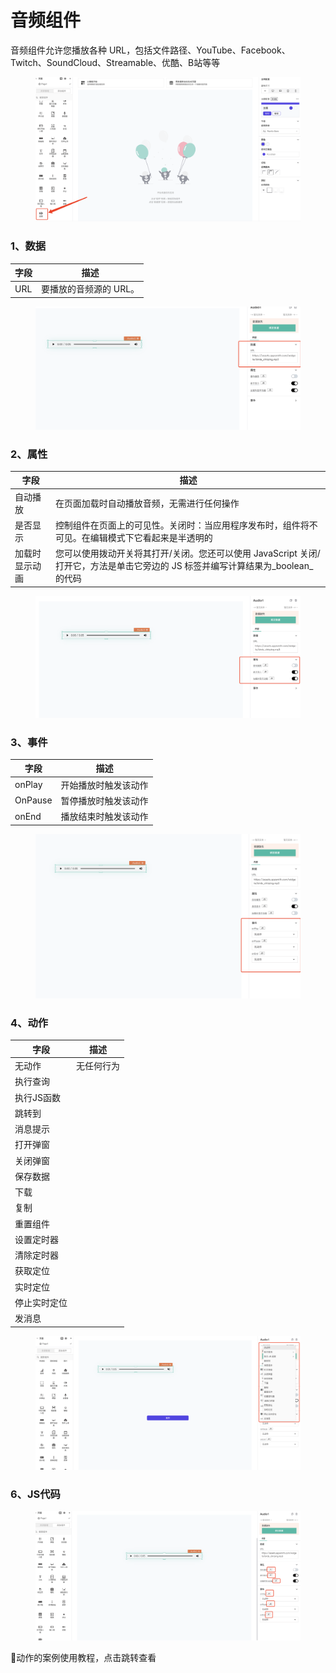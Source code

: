# 音频组件

音频组件允许您播放各种 URL，包括文件路径、YouTube、Facebook、Twitch、SoundCloud、Streamable、优酷、B站等等

<figure><img src="../../../.gitbook/assets/image (92) (1) (1).png" alt=""><figcaption></figcaption></figure>

### 1、数据

| 字段  | 描述            |
| --- | ------------- |
| URL | 要播放的音频源的 URL。 |

<figure><img src="../../../.gitbook/assets/image (52) (1).png" alt=""><figcaption></figcaption></figure>

### 2、属性

| 字段      | 描述                                                                            |
| ------- | ----------------------------------------------------------------------------- |
| 自动播放    | 在页面加载时自动播放音频，无需进行任何操作                                                         |
| 是否显示    | 控制组件在页面上的可见性。关闭时：当应用程序发布时，组件将不可见。在编辑模式下它看起来是半透明的                              |
| 加载时显示动画 | 您可以使用拨动开关将其打开/关闭。您还可以使用 JavaScript 关闭/打开它，方法是单击它旁边的 JS 标签并编写计算结果为_boolean_的代码 |

<figure><img src="../../../.gitbook/assets/image (82) (1).png" alt=""><figcaption></figcaption></figure>

### 3、事件

| 字段      | 描述         |
| ------- | ---------- |
| onPlay  | 开始播放时触发该动作 |
| OnPause | 暂停播放时触发该动作 |
| onEnd   | 播放结束时触发该动作 |

<figure><img src="../../../.gitbook/assets/image (50) (1).png" alt=""><figcaption></figcaption></figure>



### 4、动作

| 字段      | 描述    |
| ------- | ----- |
| 无动作     | 无任何行为 |
| 执行查询    |       |
| 执行JS函数  |       |
| 跳转到     |       |
| 消息提示    |       |
| 打开弹窗    |       |
| 关闭弹窗    |       |
| 保存数据    |       |
| 下载      |       |
| 复制      |       |
| 重置组件    |       |
| 设置定时器   |       |
| 清除定时器   |       |
| 获取定位    |       |
| 实时定位    |       |
| 停止实时定位  |       |
| 发消息     |       |

<figure><img src="../../../.gitbook/assets/image (61) (1).png" alt=""><figcaption></figcaption></figure>

### 6、JS代码



<figure><img src="../../../.gitbook/assets/image (91) (1).png" alt=""><figcaption></figcaption></figure>





📣动作的案例使用教程，点击跳转查看
